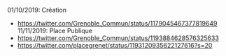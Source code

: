 01/10/2019: Création
  - https://twitter.com/Grenoble_Commun/status/1179045467377819649
11/11/2019: Place Publique
  - https://twitter.com/Grenoble_Commun/status/1193884628576325633
  - https://twitter.com/placegrenet/status/1193120935622127616?s=20

